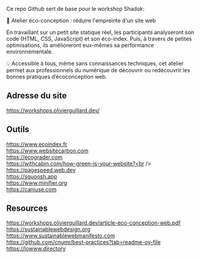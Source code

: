 Ce repo Github sert de base pour le workshop Shadok:

🌱 Atelier éco-conception : réduire l'empreinte d'un site web

En travaillant sur un petit site statique réel, les participants analyseront son code (HTML, CSS, JavaScript) et son éco-index. Puis, à travers de petites optimisations, ils amélioreront eux-mêmes sa performance environnementale.

💡 Accessible à tous, même sans connaissances techniques, cet atelier permet aux professionnels du numérique de découvrir ou redécouvrir les bonnes pratiques d’écoconception web.

## Adresse du site
https://workshops.olivierguillard.dev/

## Outils
https://www.ecoindex.fr <br />
https://www.websitecarbon.com <br />
https://ecograder.com <br />
https://withcabin.com/how-green-is-your-website?<br />
https://pagespeed.web.dev <br />
https://squoosh.app <br />
https://www.minifier.org <br />
https://caniuse.com

## Resources
https://workshops.olivierguillard.dev/article-eco-conception-web.pdf <br />
https://sustainablewebdesign.org <br />
https://www.sustainablewebmanifesto.com <br />
https://github.com/cnumr/best-practices?tab=readme-ov-file <br />
https://lowww.directory <br />

